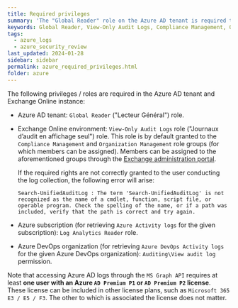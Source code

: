 ```yaml
---
title: Required privileges
summary: 'The "Global Reader" role on the Azure AD tenant is required to access the Azure AD sign-ins and audit logs.\n\nThe "View-Only Audit Logs" role in Exchange Online is required to access the Office 365 Unified and Mailbox Audit Logs.\n\nThe "Log Analytics Reader" role on the Azure subscription is required to access the Azure Activity logs.\n\nThe "Auditing\View audit log" permission is required in the Azure DevOps organization to access the Azure DevOps Activity logs.'
keywords: Global Reader, View-Only Audit Logs, Compliance Management, Organization Management, Log Analytics Reader, View audit log
tags:
  - azure_logs
  - azure_security_review
last_updated: 2024-01-28
sidebar: sidebar
permalink: azure_required_privileges.html
folder: azure
---
```


The following privileges / roles are required in the Azure AD tenant and
Exchange Online instance:

  - Azure AD tenant: `Global Reader` ("Lecteur Général") role.

  - Exchange Online environment: `View-Only Audit Logs` role
    ("Journaux d’audit en affichage seul") role. This role is by default
    granted to the `Compliance Management` and `Organization Management` role
    groups (for which members can be assigned). Members can be assigned to the
    aforementioned groups through the
    [Exchange administration portal](https://admin.exchange.microsoft.com/).

    If the required rights are not correctly granted to the user conducting the log collection, the following error will arise:
    
    ```
    Search-UnifiedAuditLog : The term 'Search-UnifiedAuditLog' is not recognized as the name of a cmdlet, function, script file, or operable program. Check the spelling of the name, or if a path was included, verify that the path is correct and try again.
    ```

  - Azure subscription (for retrieving `Azure Activity logs` for the given
    subscription): `Log Analytics Reader` role.

  - Azure DevOps organization (for retrieving `Azure DevOps Activity logs` for
    the given Azure DevOps organization): `Auditing\View audit log` permission.

Note that accessing Azure AD logs through the `MS Graph API` requires at least
**one user with an Azure `AD Premium P1` or `AD Premium P2` license**. These
license can be included in other license plans, such as
`Microsoft 365 E3 / E5 / F3`. The other to which is associated the license does
not matter.
